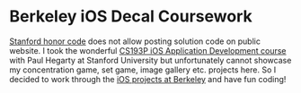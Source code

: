 # Berkeley iOS Decal Coursework

[Stanford honor code](http://web.stanford.edu/class/archive/cs/cs106b/cs106b.1164/handouts/honor-code.pdf) does not allow posting solution code on public website. I took the wonderful [CS193P iOS Application Development course](https://itunes.apple.com/us/course/developing-ios-11-apps-with-swift/id1309275316) with Paul Hegarty at Stanford University but unfortunately cannot showcase my concentration game, set game, image gallery etc. projects here. So I decided to work through the [iOS projects at Berkeley](http://iosdecal.com/) and have fun coding!
